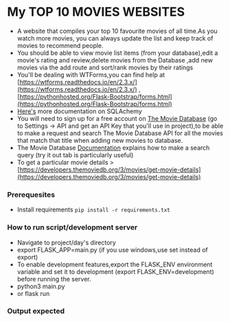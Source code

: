 # My TOP 10 MOVIES WEBSITES
- A website that compiles your top 10 favourite movies of all time.As you watch more movies, you can always update the list and keep track of 
 movies to recommend people.
 - You should be able to view movie list items (from your database),edit a movie's rating and review,delete movies from the Database ,add new 
  movies via the add route and sort/rank movies by their ratings
 - You'll be dealing with WTForms,you can find help at [https://wtforms.readthedocs.io/en/2.3.x/](https://wtforms.readthedocs.io/en/2.3.x/) , 
 [https://pythonhosted.org/Flask-Bootstrap/forms.html](https://pythonhosted.org/Flask-Bootstrap/forms.html)
 -  [Here's](https://flask-sqlalchemy.palletsprojects.com/en/2.x/quickstart/#a-minimal-application) more documentation on SQLAchemy
 -  You will need to sign up for a free account on [The Movie Database](https://developers.themoviedb.org) (go to Settings -> API and get an API Key that you'll use in project),to be able 
 to make a request and search The Movie Database API for all the movies that match that title when adding new movies to database.
 - The Movie Database [Documentation](https://developers.themoviedb.org/3/search/search-movies) explains how to make a search query (try it out tab is 
 particularly useful)
 - To get a particular movie details >[https://developers.themoviedb.org/3/movies/get-movie-details](https://developers.themoviedb.org/3/movies/get-movie-details)

### Prerequesites
- Install requirements `pip install -r requirements.txt`

### How to run script/development server
- Navigate to project/day's directory
- export FLASK_APP=main.py (if you use windows,use set instead of export)
- To enable development features,export the FLASK_ENV environment variable and set it to development (export FLASK_ENV=development) before running the server.
- python3 main.py
- or flask run

### Output expected
